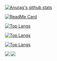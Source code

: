 [![Anurag's github stats](https://github-readme-stats.vercel.app/api?username=liufg520&hide=contribs,prs&count_private=true&show_icons=true&show_icons=true&theme=radical)](https://github.com/liufg520/github-readme-stats)




<!--GitHub 更多置顶 让你使用 README Profile，在个人页面中置顶多于 6 个 repo -->
[![ReadMe Card](https://github-readme-stats.vercel.app/api/pin/?username=liufg520&repo=github-readme-stats)](https://github.com/liufg520/github-readme-stats)
<!--热门语言卡片显示了 GitHub 用户常用的编程语言-->
[![Top Langs](https://github-readme-stats.vercel.app/api/top-langs/?username=anuraghazra)](https://github.com/anuraghazra/github-readme-stats)
<!--隐藏特定语言-可以使用?hide=语言1,语言2参数来隐藏指定的语言-->
[![Top Langs](https://github-readme-stats.vercel.app/api/top-langs/?username=liufg520&hide=语言1,语言2)](https://github.com/liufg520/github-readme-stats)
<!--紧凑的语言卡片布局,你可以使用 &layout=compact 参数来改变卡片的样式-->
[![Top Langs](https://github-readme-stats.vercel.app/api/top-langs/?username=anuraghazra&layout=compact)](https://github.com/anuraghazra/github-readme-stats)
<!--提示 (对齐 Repo 卡片)你通常无法将图片靠边显示。为此，您可以使用以下方法：-->
<a href="https://github.com/liufg520/github-readme-stats">
  <img align="left" src="https://github-readme-stats.vercel.app/api/pin/?username=liufg520&repo=github-readme-stats" />
</a>
<a href="https://github.com/liufg520/convoychat">
  <img align="left" src="https://github-readme-stats.vercel.app/api/pin/?username=liufg520&repo=convoychat" />
</a>

